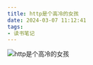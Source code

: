 ```yaml
---
title: http是个高冷的女孩
date: 2024-03-07 11:12:41
tags:
- 读书笔记
---
```



![http是个高冷的女孩](/pic/笔记/http是个高冷的女孩/http是个高冷的女孩.jpg)